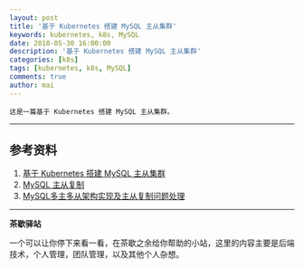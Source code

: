 ```yaml
---
layout: post
title: '基于 Kubernetes 搭建 MySQL 主从集群'
keywords: kubernetes, k8s, MySQL
date: 2018-05-30 16:00:00
description: '基于 Kubernetes 搭建 MySQL 主从集群'
categories: [k8s]
tags: [kubernetes, k8s, MySQL]
comments: true
author: mai
---
```


    这是一篇基于 Kubernetes 搭建 MySQL 主从集群。

----



## 参考资料

1. [基于 Kubernetes 搭建 MySQL 主从集群](https://www.jianshu.com/p/509b65e9a4f5)
2. [MySQL 主从复制](https://blog.csdn.net/xifeijian/article/details/20310869)
3. [MySQL多主多从架构实现及主从复制问题处理](http://blog.51cto.com/superleedo/1897966)

----

**茶歇驿站**

一个可以让你停下来看一看，在茶歇之余给你帮助的小站，这里的内容主要是后端技术，个人管理，团队管理，以及其他个人杂想。


